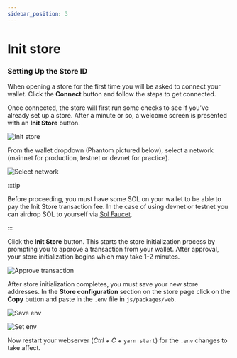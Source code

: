 ```yaml
---
sidebar_position: 3
---
```


# Init store

### Setting Up the Store ID

When opening a store for the first time you will be asked to connect your wallet. Click the **Connect** button and follow the steps to get connected.

Once connected, the store will first run some checks to see if you've already set up a store. After a minute or so, a welcome screen is presented with an **Init Store** button.

![Init store](/img/installation/init-store.png)

From the wallet dropdown (Phantom pictured below), select a network (mainnet for production, testnet or devnet for practice).

![Select network](/img/installation/select-wallet.png)

:::tip

Before proceeding, you must have some SOL on your wallet to be able to pay the Init Store transaction fee. In the case of using devnet or testnet you can airdrop SOL to yourself via [Sol Faucet](https://solfaucet.com/).

:::

Click the **Init Store** button. This starts the store initialization process by prompting you to approve a transaction from your wallet. After approval, your store initialization begins which may take 1-2 minutes.

![Approve transaction](/img/installation/approve-transaction.png)

After store initialization completes, you must save your new store addresses. In the **Store configuration** section on the store page click on the **Copy** button and paste in the `.env` file in `js/packages/web`.

![Save env](/img/installation/save-env.png)

![Set env](/img/installation/set-env.png)

Now restart your webserver (_Ctrl + C_ + `yarn start`) for the `.env` changes to take affect.

